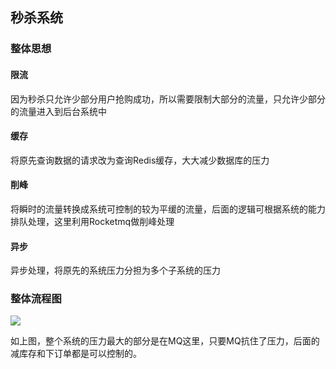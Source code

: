 ## 秒杀系统

### 整体思想

#### 限流
因为秒杀只允许少部分用户抢购成功，所以需要限制大部分的流量，只允许少部分的流量进入到后台系统中

#### 缓存
将原先查询数据的请求改为查询Redis缓存，大大减少数据库的压力

#### 削峰
将瞬时的流量转换成系统可控制的较为平缓的流量，后面的逻辑可根据系统的能力排队处理，这里利用Rocketmq做削峰处理

#### 异步
异步处理，将原先的系统压力分担为多个子系统的压力


### 整体流程图
![](https://github.com/Weiwf/seconds-kill/blob/master/file/pic/%E6%B5%81%E7%A8%8B.jpg)

如上图，整个系统的压力最大的部分是在MQ这里，只要MQ抗住了压力，后面的减库存和下订单都是可以控制的。



